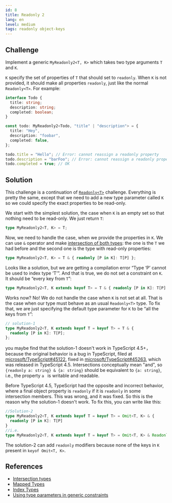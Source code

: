 ```yaml
---
id: 8
title: Readonly 2
lang: en
level: medium
tags: readonly object-keys
---
```


## Challenge

Implement a generic `MyReadonly2<T, K>` which takes two type arguments `T` and `K`.

`K` specify the set of properties of `T` that should set to `readonly`.
When `K` is not provided, it should make all properties `readonly`, just like the normal `Readonly<T>`.
For example:

```ts
interface Todo {
  title: string;
  description: string;
  completed: boolean;
}

const todo: MyReadonly2<Todo, "title" | "description"> = {
  title: "Hey",
  description: "foobar",
  completed: false,
};

todo.title = "Hello"; // Error: cannot reassign a readonly property
todo.description = "barFoo"; // Error: cannot reassign a readonly property
todo.completed = true; // OK
```

## Solution

This challenge is a continuation of [`Readonly<T>`](./easy-readonly.md) challenge.
Everything is pretty the same, except that we need to add a new type parameter called `K` so we could specify the exact properties to be read-only.

We start with the simplest solution, the case when `K` is an empty set so that nothing need to be read-only.
We just return `T`:

```ts
type MyReadonly2<T, K> = T;
```

Now, we need to handle the case, when we provide the properties in `K`.
We can use `&` operator and make [intersection of both types](https://www.typescriptlang.org/docs/handbook/2/objects.html#intersection-types): the one is the `T` we had before and the second one is the type with read-only properties:

```ts
type MyReadonly2<T, K> = T & { readonly [P in K]: T[P] };
```

Looks like a solution, but we are getting a compilation error “Type ‘P’ cannot be used to index type ‘T’”.
And that is true, we do not set a constraint on `K`.
It should be “every key from `T`”:

```ts
type MyReadonly2<T, K extends keyof T> = T & { readonly [P in K]: T[P] };
```

Works now?
No!
We do not handle the case when `K` is not set at all.
That is the case when our type must behave as an usual `Readonly<T>` type.
To fix that, we are just specifying the default type parameter for `K` to be “all the keys from `T`”:

```ts
// solution-1
type MyReadonly2<T, K extends keyof T = keyof T> = T & {
  readonly [P in K]: T[P];
};
```

you maybe find that the solution-1 doesn't work in TypeScript 4.5+， because the original behavior is a bug in TypeScript, filed at [microsoft/TypeScript#45122](https://github.com/microsoft/TypeScript/issues/45122), fixed in [microsoft/TypeScript#45263](https://github.com/microsoft/TypeScript/pull/45263), which was released in TypeScript 4.5. Intersections conceptually mean "and", so `{readonly a: string} & {a: string}` should be equivalent to `{a: string}`,  i.e., the property `a ` is writable and readable.  

Before TypeScript 4.5, TypeScript had the opposite and incorrect behavior, where a final object property is `readonly` if it is `readonly` in some intersection members. This was wrong, and it was fixed. So this is the reason why the solution-1 doesn't work. To fix this, you can write like this:

```ts
//Solution-2
type MyReadonly2<T, K extends keyof T = keyof T> = Omit<T, K> & {
  readonly [P in K]: T[P]
}
//i.e.
type MyReadonly2<T, K extends keyof T = keyof T> = Omit<T, K> & Readonly<T>
```

The solution-2 can add `readonly` modifiers because none of the keys in `K` present in `keyof Omit<T, K>`.

## References

- [Intersection types](https://www.typescriptlang.org/docs/handbook/2/objects.html#intersection-types)
- [Mapped Types](https://www.typescriptlang.org/docs/handbook/2/mapped-types.html)
- [Index Types](https://www.typescriptlang.org/docs/handbook/2/indexed-access-types.html)
- [Using type parameters in generic constraints](https://www.typescriptlang.org/docs/handbook/2/generics.html#using-type-parameters-in-generic-constraints)
